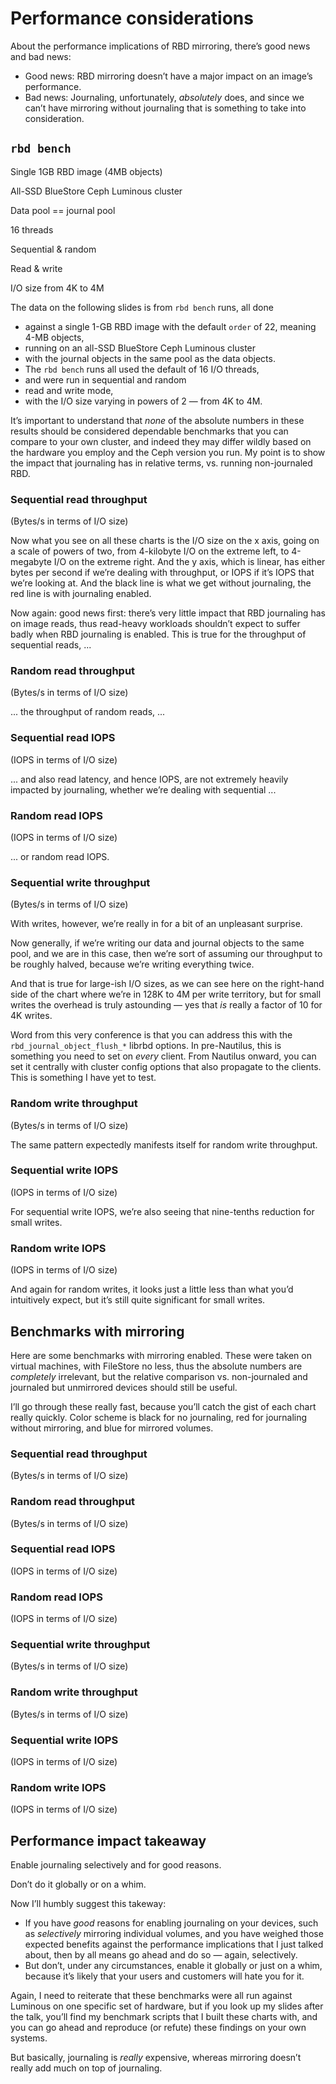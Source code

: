 <!-- .slide: data-timing="20" -->
# Performance considerations

<!-- Note -->
About the performance implications of RBD mirroring, there’s good news
and bad news:

* Good news: RBD mirroring doesn’t have a major impact on an
  image’s performance.
* Bad news: Journaling, unfortunately, *absolutely* does, and since we
  can’t have mirroring without journaling that is something to take
  into consideration.


<!-- .slide: data-timing="55" -->
## `rbd bench`

Single 1GB RBD image (4MB objects) <!-- .element: class="fragment" -->

All-SSD BlueStore Ceph Luminous cluster <!-- .element: class="fragment" -->

Data pool == journal pool <!-- .element: class="fragment" -->

16 threads <!-- .element: class="fragment" -->

Sequential & random <!-- .element: class="fragment" -->

Read & write <!-- .element: class="fragment" -->

I/O size from 4K to 4M <!-- .element: class="fragment" -->

<!-- Note -->
The data on the following slides is from `rbd bench` runs, all done

* against a single 1-GB RBD image with the default `order` of 22,
  meaning 4-MB objects,
* running on an all-SSD BlueStore Ceph Luminous cluster
* with the journal objects in the same pool as the data objects.
* The `rbd bench` runs all used the default of 16 I/O threads,
* and were run in sequential and random 
* read and write mode, 
* with the I/O size varying in powers of 2 — from 4K to 4M.

It’s important to understand that *none* of the absolute numbers in
these results should be considered dependable benchmarks that you can
compare to your own cluster, and indeed they may differ wildly based
on the hardware you employ and the Ceph version you run. My point is
to show the impact that journaling has in relative terms, vs. running
non-journaled RBD.


### Sequential read throughput
(Bytes/s in terms of I/O size)
<canvas data-chart="line" data-chart-src="benchmarks/hardware/csv/aggregate/throughput-read-seq.csv"></canvas>

<!-- Note -->
Now what you see on all these charts is the I/O size on the x axis,
going on a scale of powers of two, from 4-kilobyte I/O on the extreme
left, to 4-megabyte I/O on the extreme right. And the y axis, which is
linear, has either bytes per second if we’re dealing with throughput,
or IOPS if it’s IOPS that we’re looking at. And the black line is what
we get without journaling, the red line is with journaling enabled.

Now again: good news first: there’s very little impact that RBD
journaling has on image reads, thus read-heavy workloads shouldn’t
expect to suffer badly when RBD journaling is enabled. This is true
for the throughput of sequential reads, ... 


<!-- .slide: data-timing="15" -->
### Random read throughput
(Bytes/s in terms of I/O size)
<canvas data-chart="line" data-chart-src="benchmarks/hardware/csv/aggregate/throughput-read-rand.csv"></canvas>

<!-- Note -->
... the throughput of random reads, ...


<!-- .slide: data-timing="15" -->
### Sequential read IOPS
(IOPS in terms of I/O size)
<canvas data-chart="line" data-chart-src="benchmarks/hardware/csv/aggregate/iops-read-seq.csv"></canvas>

<!-- Note -->
... and also read latency, and hence IOPS, are not extremely heavily
impacted by journaling, whether we’re dealing with sequential ...


<!-- .slide: data-timing="15" -->
### Random read IOPS
(IOPS in terms of I/O size)
<canvas data-chart="line" data-chart-src="benchmarks/hardware/csv/aggregate/iops-read-rand.csv"></canvas>

<!-- Note -->
... or random read IOPS.


<!-- .slide: data-timing="45" -->
### Sequential write throughput
(Bytes/s in terms of I/O size)
<canvas data-chart="line" data-chart-src="benchmarks/hardware/csv/aggregate/throughput-write-seq.csv"></canvas>

<!-- Note -->
With writes, however, we’re really in for a bit of an unpleasant
surprise.

Now generally, if we’re writing our data and journal objects to the
same pool, and we are in this case, then we’re sort of assuming our
throughput to be roughly halved, because we’re writing everything
twice.

And that is true for large-ish I/O sizes, as we can see here on the
right-hand side of the chart where we’re in 128K to 4M per write
territory, but for small writes the overhead is truly astounding — yes
that *is* really a factor of 10 for 4K writes. 

Word from this very conference is that you can address this with the
`rbd_journal_object_flush_*` librbd options. In pre-Nautilus, this is
something you need to set on *every* client. From Nautilus onward, you
can set it centrally with cluster config options that also propagate
to the clients. This is something I have yet to test.


<!-- .slide: data-timing="15" -->
### Random write throughput
(Bytes/s in terms of I/O size)
<canvas data-chart="line" data-chart-src="benchmarks/hardware/csv/aggregate/throughput-write-rand.csv"></canvas>

<!-- Note -->
The same pattern expectedly manifests itself for random write
throughput.


<!-- .slide: data-timing="15" -->
### Sequential write IOPS
(IOPS in terms of I/O size)
<canvas data-chart="line" data-chart-src="benchmarks/hardware/csv/aggregate/iops-write-seq.csv"></canvas>

<!-- Note -->
For sequential write IOPS, we’re also seeing that nine-tenths
reduction for small writes.


<!-- .slide: data-timing="15" -->
### Random write IOPS
(IOPS in terms of I/O size)
<canvas data-chart="line" data-chart-src="benchmarks/hardware/csv/aggregate/iops-write-rand.csv"></canvas>

<!-- Note -->
And again for random writes, it looks just a little less than what
you’d intuitively expect, but it’s still quite significant for small
writes.



## Benchmarks with mirroring

<!-- Note -->
Here are some benchmarks with mirroring enabled. These were taken on
virtual machines, with FileStore no less, thus the absolute numbers
are *completely* irrelevant, but the relative comparison
vs. non-journaled and journaled but unmirrored devices should still be
useful.

I’ll go through these really fast, because you’ll catch the gist of
each chart really quickly. Color scheme is black for no journaling,
red for journaling without mirroring, and blue for mirrored volumes.


<!-- .slide: data-timing="5" -->
### Sequential read throughput
(Bytes/s in terms of I/O size)
<canvas data-chart="line" data-chart-src="benchmarks/vms/csv/aggregate/throughput-read-seq.csv"></canvas>


<!-- .slide: data-timing="5" -->
### Random read throughput
(Bytes/s in terms of I/O size)
<canvas data-chart="line" data-chart-src="benchmarks/vms/csv/aggregate/throughput-read-rand.csv"></canvas>


<!-- .slide: data-timing="5" -->
### Sequential read IOPS
(IOPS in terms of I/O size)
<canvas data-chart="line" data-chart-src="benchmarks/vms/csv/aggregate/iops-read-seq.csv"></canvas>


<!-- .slide: data-timing="5" -->
### Random read IOPS
(IOPS in terms of I/O size)
<canvas data-chart="line" data-chart-src="benchmarks/vms/csv/aggregate/iops-read-rand.csv"></canvas>


<!-- .slide: data-timing="5" -->
### Sequential write throughput
(Bytes/s in terms of I/O size)
<canvas data-chart="line" data-chart-src="benchmarks/vms/csv/aggregate/throughput-write-seq.csv"></canvas>


<!-- .slide: data-timing="5" -->
### Random write throughput
(Bytes/s in terms of I/O size)
<canvas data-chart="line" data-chart-src="benchmarks/vms/csv/aggregate/throughput-write-rand.csv"></canvas>


<!-- .slide: data-timing="5" -->
### Sequential write IOPS
(IOPS in terms of I/O size)
<canvas data-chart="line" data-chart-src="benchmarks/vms/csv/aggregate/iops-write-seq.csv"></canvas>


<!-- .slide: data-timing="5" -->
### Random write IOPS
(IOPS in terms of I/O size)
<canvas data-chart="line" data-chart-src="benchmarks/vms/csv/aggregate/iops-write-rand.csv"></canvas>


<!-- .slide: data-timing="45" -->
## Performance impact takeaway <!-- .element: class="hidden" -->
Enable journaling selectively and for good reasons. <!-- .element: class="fragment" -->

Don’t do it globally or on a whim. <!-- .element: class="fragment" -->

<!-- Note -->
Now I’ll humbly suggest this takeway:

* If you have *good* reasons for enabling journaling on your devices,
  such as *selectively* mirroring individual volumes, and you have
  weighed those expected benefits against the performance implications
  that I just talked about, then by all means go ahead and do so —
  again, selectively.
* But don’t, under any circumstances, enable it globally or just on a
  whim, because it’s likely that your users and customers will hate
  you for it.

Again, I need to reiterate that these benchmarks were all run against
Luminous on one specific set of hardware, but if you look up my slides
after the talk, you’ll find my benchmark scripts that I built these
charts with, and you can go ahead and reproduce (or refute) these
findings on your own systems.

But basically, journaling is *really* expensive, whereas mirroring
doesn’t really add much on top of journaling.
